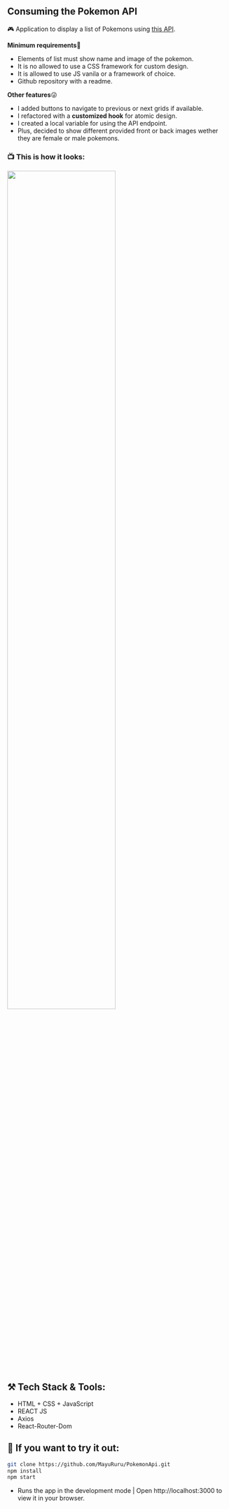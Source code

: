 ## Consuming the Pokemon API

🎮 Application to display a list of Pokemons using [this API](https://pokeapi.co/api/v2/pokemon).

**Minimum requirements**🚀 
* Elements of list must show name and image of the pokemon.
* It is no allowed to use a CSS framework for custom design.
* It is allowed to use JS vanila or a framework of choice.
* Github repository with a readme.

**Other features**😜 
* I added buttons to navigate to previous or next grids if available.
* I refactored with a **customized hook** for atomic design.
* I created a local variable for using the API endpoint.
* Plus, decided to show different provided front or back images wether they are female or male pokemons.

### 📺 This is how it looks:

<img src="https://user-images.githubusercontent.com/92175898/156184196-971029a6-90bb-4b89-b324-7a8327a0b451.png" width=70%>

## ⚒️ Tech Stack & Tools:
* HTML + CSS + JavaScript
* REACT JS
* Axios
* React-Router-Dom

## 📌 If you want to try it out:
```bash
git clone https://github.com/MayuRuru/PokemonApi.git
npm install
npm start
```
* Runs the app in the development mode | Open http://localhost:3000 to view it in your browser.
